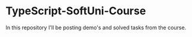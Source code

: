 # TypeScript-SoftUni-Course
In this repository I'll be posting demo's and solved tasks from the course.
